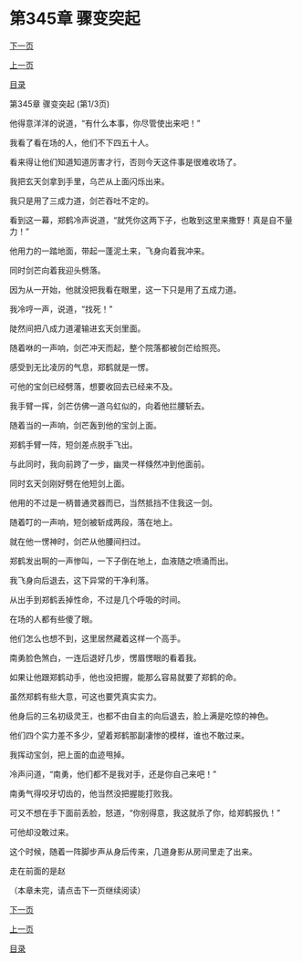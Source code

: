 <h1>第345章    骤变突起</h1>
            <div><p><a href="./1033_%E7%AC%AC345%E7%AB%A0_%E9%AA%A4%E5%8F%98%E7%AA%81%E8%B5%B7.md">下一页</a></p><p><a href="./1031_%E7%AC%AC344%E7%AB%A0_%E9%87%91%E4%B8%9D%E8%9B%8A.md">上一页</a></p><p><a href="../">目录</a></p></div>
            <div><p>第345章    骤变突起 (第1/3页)</p><p>他得意洋洋的说道，“有什么本事，你尽管使出来吧！”</p><p>我看了看在场的人，他们不下四五十人。</p><p>看来得让他们知道知道厉害才行，否则今天这件事是很难收场了。</p><p>我把玄天剑拿到手里，乌芒从上面闪烁出来。</p><p>我只是用了三成力道，剑芒吞吐不定的。</p><p>看到这一幕，郑鹤冷声说道，“就凭你这两下子，也敢到这里来撒野！真是自不量力！”</p><p>他用力的一踏地面，带起一蓬泥土来，飞身向着我冲来。</p><p>同时剑芒向着我迎头劈落。</p><p>因为从一开始，他就没把我看在眼里，这一下只是用了五成力道。</p><p>我冷哼一声，说道，“找死！”</p><p>陡然间把八成力道灌输进玄天剑里面。</p><p>随着咻的一声响，剑芒冲天而起，整个院落都被剑芒给照亮。</p><p>感受到无比凌厉的气息，郑鹤就是一愣。</p><p>可他的宝剑已经劈落，想要收回去已经来不及。</p><p>我手臂一挥，剑芒仿佛一道乌虹似的，向着他拦腰斩去。</p><p>随着当的一声响，剑芒轰到他的宝剑上面。</p><p>郑鹤手臂一阵，短剑差点脱手飞出。</p><p>与此同时，我向前跨了一步，幽灵一样倏然冲到他面前。</p><p>同时玄天剑刚好劈在他短剑上面。</p><p>他用的不过是一柄普通灵器而已，当然抵挡不住我这一剑。</p><p>随着叮的一声响，短剑被斩成两段，落在地上。</p><p>就在他一愣神时，剑芒从他腰间扫过。</p><p>郑鹤发出啊的一声惨叫，一下子倒在地上，血液随之喷涌而出。</p><p>我飞身向后退去，这下异常的干净利落。</p><p>从出手到郑鹤丢掉性命，不过是几个呼吸的时间。</p><p>在场的人都有些傻了眼。</p><p>他们怎么也想不到，这里居然藏着这样一个高手。</p><p>南勇脸色煞白，一连后退好几步，愣眉愣眼的看着我。</p><p>如果让他跟郑鹤动手，他也没把握，能那么容易就要了郑鹤的命。</p><p>虽然郑鹤有些大意，可这也要凭真实实力。</p><p>他身后的三名初级灵王，也都不由自主的向后退去，脸上满是吃惊的神色。</p><p>他们四个实力差不多少，望着郑鹤那副凄惨的模样，谁也不敢过来。</p><p>我挥动宝剑，把上面的血迹甩掉。</p><p>冷声问道，“南勇，他们都不是我对手，还是你自己来吧！”</p><p>南勇气得咬牙切齿的，他当然没把握能打败我。</p><p>可又不想在手下面前丢脸，怒道，“你别得意，我这就杀了你，给郑鹤报仇！”</p><p>可他却没敢过来。</p><p>这个时候，随着一阵脚步声从身后传来，几道身影从房间里走了出来。</p><p>走在前面的是赵</p><p>（本章未完，请点击下一页继续阅读）</p></div>
            <div><p><a href="./1033_%E7%AC%AC345%E7%AB%A0_%E9%AA%A4%E5%8F%98%E7%AA%81%E8%B5%B7.md">下一页</a></p><p><a href="./1031_%E7%AC%AC344%E7%AB%A0_%E9%87%91%E4%B8%9D%E8%9B%8A.md">上一页</a></p><p><a href="../">目录</a></p></div>